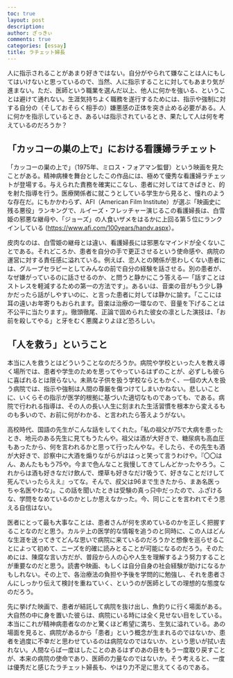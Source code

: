 ```yaml
---
toc: true
layout: post
description:
author: ざっきぃ
comments: true
categories: [essay]
title: ラチェット婦長
---
```


人に指示されることがあまり好きではない。自分がやられて嫌なことは人にもしてはいけないと思っているので、当然、人に指示することに対してもあまり気が進まない。ただ、医師という職業を選んだ以上、他人に何かを強いる、ということは避けて通れない。生涯気持ちよく職務を遂行するためには、指示や強制に対する自分の（そしておそらく相手の）嫌悪感の正体を突き止める必要がある。人に何かを指示しているとき、あるいは指示されているとき、果たして人は何を考えているのだろうか？

## 「カッコーの巣の上で」における看護婦ラチェット
「カッコーの巣の上で」（1975年、ミロス・フォアマン監督）という映画を見たことがある。精神病棟を舞台としたこの作品には、極めて優秀な看護婦ラチェットが登場する。与えられた責務を確実にこなし、患者に対してはてきぱきと、的を射た指導を行う。医療関係者に就こうとしている学生から見ると、憧れのような存在だ。にもかかわらず、AFI（American Film Institute）が選ぶ「映画史に残る悪役」ランキングで、ルイーズ・フレッチャー演じるこの看護婦長は、白雪姫の邪悪な継母や、「ジョーズ」の人食いザメをはるかに上回る第５位にランクインしている (<https://www.afi.com/100years/handv.aspx>）。

皮肉なのは、白雪姫の継母とは違い、看護婦長には邪悪なマインドが全くないことである。それどころか、患者を自分の手で更正させるという使命感や、病院の運営に対する責任感に溢れている。例えば、恋人との関係が思わしくない患者には、グループセラピーとしてみんなの前で自分の経験を話させる。別の患者が、なぜ嫌がっているのに話させるのか、と問うと静かにこう答える―「話すことはストレスを軽減するための第一の方法です」。あるいは、音楽の音がもう少し静かだったら話がしやすいのに、と言った患者に対しては静かに諭す。「ここには耳の遠いお年寄りもおられます。音楽は治療の一環なので、音量を下げることは不公平に当たります」。徹頭徹尾、正論で固められた彼女の凛とした演技は、「お前を殺してやる」と牙をむく悪魔よりよほど恐ろしい。

## 「人を救う」ということ
本当に人を救うとはどういうことなのだろうか。病院や学校といった人を教え導く場所では、患者や学生のためを思ってやっているはずのことが、必ずしも彼らに喜ばれるとは限らない。未熟な子供を扱う学校ならともかく、一個の大人を扱う病院では、指示や強制は人間の尊厳を傷つけてしまいかねない。悲しいことに、いくらその指示が医学的根拠に基づいた適切なものであっても、である。病院で行われる指導は、その人の長い人生に刻まれた生活習慣を根本から変えるものも多いので、お前に何がわかる、と言われたら答えようがない。

高校時代、国語の先生がこんな話をしてくれた。「私の祖父が75で大病を患ったとき、地元のある先生に見てもうたんや。祖父は酒が大好きで、糖尿病も高血圧もあったから、何を言われるかと思って行ったんやな。そしたら、その先生も酒が大好きで、診察中に大酒を煽りながらがははっと笑って言うわけや。『〇〇はん、あんたももう75や。今まで色んなこと我慢してきてしんどかったやろう。これからは酒も好きなだけ飲んで、煙草も好きなだけ吸うて、好きなことだけして死んでいったらええ』ってな。そんで、叔父は96まで生きたから、まあ名医っちゃ名医やわな」。この話を聞いたときは受験の真っ只中だったので、ふざけるな、学問をなめているのかとしか思えなかった。今、同じことを言われてそう思える自信はない。 

医者にとって最も大事なことは、患者さんが何を求めているのかを正しく把握することなのだと思う。カルテ上の医学的な情報を追うのと同時に、この人はどんな生涯を送ってきてどんな思いで病院に来ているのだろうかと想像を巡らせることによって初めて、ニーズを的確に読みとることが可能になるのだろう。そのためには、陳腐な言い方だが、普段から人の心や人生を理解するよう努力することが重要なのだと思う。読書や映画、もしくは自分自身の社会経験が助けになるかもしれない。その上で、各治療法の負担や予後を学問的に勉強し、それを患者さんにしっかり伝えて検討を重ねていく、というのが医師としての理想的な態度なのだろう。

先に挙げた映画で、患者が結託して病院を抜け出し、魚釣りに行く場面がある。大自然の中に身を置いた彼らは、病院にいる時には全く見せない目をしている。本当にこれが精神病患者なのかと驚くほど希望に満ち、生気に溢れている。あの場面を見ると、病院があるから「患者」という概念が生まれるのではないか、患者を過度に不幸だと思わせているのは病院なのではないか、という思いが拭い去れない。人間ならば一度はしたことのあるはずのあの目をもう一度取り戻すことが、本来の病院の使命であり、医師の力量なのではないか。そう考えると、一度は優秀だと感じたラチェット婦長も、やはり力不足に思えてくるのである。